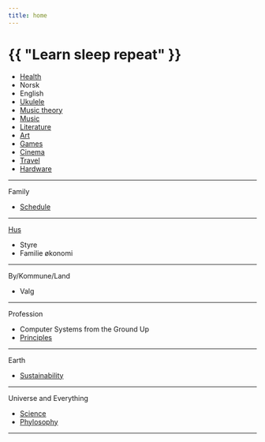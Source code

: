 ```yaml
---
title: home
---
```

# {{ "Learn sleep repeat" }}

* [Health](/2024/07/11/yoga.html)
* Norsk
* English
* [Ukulele](/2024/07/12/ukulele.html)
* [Music theory](/2024/11/05/music-theory.html)
* [Music](/2024/07/02/music.html)
* [Literature](/2024/06/30/literature.html)
* [Art](/2024/07/03/art.html)
* [Games](/2024/01/01/games.html)
* [Cinema](/2024/01/05/cinema.html)
* [Travel](/2024/01/03/countries.html)
* [Hardware](https://github.com/streamcode9/software-design/blob/master/laptop.md)

---

Family
* [Schedule](https://github.com/streamcode9/os/blob/main/README.md)

---

[Hus](/2025/01/28/hus.html)
* Styre
* Familie økonomi

---

By/Kommune/Land
* Valg

---

Profession
* Computer Systems from the Ground Up
* [Principles](https://github.com/streamcode9/software-design/blob/master/README.md)

---

Earth
* [Sustainability](https://en.wikipedia.org/wiki/Sustainability)

---

Universe and Everything
* [Science](/2024/01/02/science.html)
* [Phylosophy](/2024/01/04/phylosophy.html)

---
